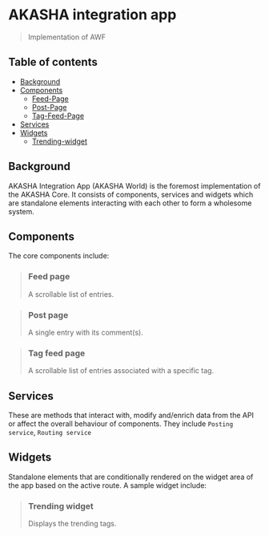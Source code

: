 # AKASHA integration app

> Implementation of AWF

## Table of contents

- [Background](#background)
- [Components](#components)
    - [Feed-Page](#feed-page)
    - [Post-Page](#post-page)
    - [Tag-Feed-Page](#tag-feed-page)
- [Services](#services)
- [Widgets](#widgets)
    - [Trending-widget](#trending-widget)

## Background

AKASHA Integration App (AKASHA World) is the foremost implementation of the AKASHA Core. It consists of components, services and widgets which are standalone elements interacting with each other to form a wholesome system.

## Components

The core components include:

> ### Feed page
> A scrollable list of entries. 

> ### Post page
> A single entry with its comment(s).

> ### Tag feed page
> A scrollable list of entries associated with a specific tag.

## Services

These are methods that interact with, modify and/enrich data from the API or affect the overall behaviour of components. They include `Posting service`, `Routing service`

## Widgets
Standalone elements that are conditionally rendered on the widget area of the app based on the active route. A sample widget include:

> ### Trending widget
> Displays the trending tags.